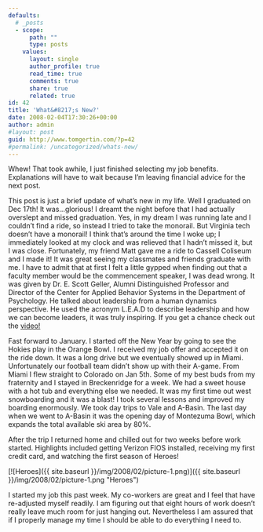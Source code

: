 ```yaml
---
defaults:
  # _posts
  - scope:
      path: ""
      type: posts
    values:
      layout: single
      author_profile: true
      read_time: true
      comments: true
      share: true
      related: true
id: 42
title: 'What&#8217;s New?'
date: 2008-02-04T17:30:26+00:00
author: admin
#layout: post
guid: http://www.tomgertin.com/?p=42
#permalink: /uncategorized/whats-new/
---
```

Whew! That took awhile, I just finished selecting my job benefits. Explanations will have to wait because I’m leaving financial advice for the next post.

This post is just a brief update of what’s new in my life. Well I graduated on Dec 17th! It was…glorious! I dreamt the night before that I had actually overslept and missed graduation. Yes, in my dream I was running late and I couldn’t find a ride, so instead I tried to take the monorail. But Virginia tech doesn’t have a monorail! I think that’s around the time I woke up; I immediately looked at my clock and was relieved that I hadn’t missed it, but I was close. Fortunately, my friend Matt gave me a ride to Cassell Coliseum and I made it! It was great seeing my classmates and friends graduate with me. I have to admit that at first I felt a little gypped when finding out that a faculty member would be the commencement speaker, I was dead wrong. It was given by Dr. E. Scott Geller, Alumni Distinguished Professor and Director of the Center for Applied Behavior Systems in the Department of Psychology. He talked about leadership from a human dynamics perspective. He used the acronym L.E.A.D to describe leadership and how we can become leaders, it was truly inspiring. If you get a chance check out the [video!](http://viscomm.unirel.vt.edu/media/Geller_lg.mov "Scott Geller's Speech")

Fast forward to January. I started off the New Year by going to see the Hokies play in the Orange Bowl. I received my job offer and accepted it on the ride down. It was a long drive but we eventually showed up in Miami. Unfortunately our football team didn’t show up with their A-game. From Miami I flew straight to Colorado on Jan 5th. Some of my best buds from my fraternity and I stayed in Breckenridge for a week. We had a sweet house with a hot tub and everything else we needed. It was my first time out west snowboarding and it was a blast! I took several lessons and improved my boarding enormously. We took day trips to Vale and A-Basin. The last day when we went to A-Basin it was the opening day of Montezuma Bowl, which expands the total available ski area by 80%.

After the trip I returned home and chilled out for two weeks before work started. Highlights included getting Verizon FIOS installed, receiving my first credit card, and watching the first season of Heroes!
  
[![Heroes]({{ site.baseurl }}/img/2008/02/picture-1.png)]({{ site.baseurl }}/img/2008/02/picture-1.png "Heroes")
  
I started my job this past week. My co-workers are great and I feel that have re-adjusted myself readily. I am figuring out that eight hours of work doesn’t really leave much room for just hanging out. Nevertheless I am assured that if I properly manage my time I should be able to do everything I need to.
